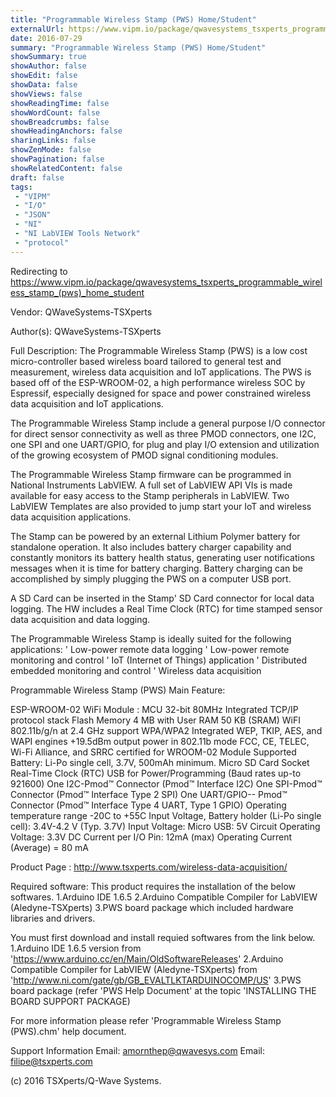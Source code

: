 ```yaml
---
title: "Programmable Wireless Stamp (PWS) Home/Student"
externalUrl: https://www.vipm.io/package/qwavesystems_tsxperts_programmable_wireless_stamp_(pws)_home_student
date: 2016-07-29
summary: "Programmable Wireless Stamp (PWS) Home/Student"
showSummary: true
showAuthor: false
showEdit: false
showData: false
showViews: false
showReadingTime: false
showWordCount: false
showBreadcrumbs: false
showHeadingAnchors: false
sharingLinks: false
showZenMode: false
showPagination: false
showRelatedContent: false
draft: false
tags:
 - "VIPM"
 - "I/O"
 - "JSON"
 - "NI"
 - "NI LabVIEW Tools Network"
 - "protocol"
---
```


Redirecting to https://www.vipm.io/package/qwavesystems_tsxperts_programmable_wireless_stamp_(pws)_home_student

Vendor: QWaveSystems-TSXperts

Author(s): QWaveSystems-TSXperts
 
Full Description:
The Programmable Wireless Stamp (PWS) is a low cost micro-controller based wireless board tailored to general test and measurement, wireless data acquisition and IoT applications. The PWS is based off of the ESP-WROOM-02, a high performance wireless SOC by Espressif, especially designed for space and power constrained wireless data acquisition and IoT applications. 

The Programmable Wireless Stamp include a general purpose I/O connector for direct sensor connectivity as well as three PMOD connectors, one I2C, one SPI and one UART/GPIO, for plug and play I/O extension and utilization of the growing ecosystem of PMOD signal conditioning modules.

The Programmable Wireless Stamp firmware can be programmed in  National Instruments LabVIEW. A full set of LabVIEW API VIs is made available for easy access to the Stamp peripherals in LabVIEW. Two LabVIEW Templates are also provided to jump start your IoT and wireless data acquisition applications.

The Stamp can be powered by an external Lithium Polymer battery for standalone operation. It also includes battery charger capability and constantly monitors its battery health status, generating user notifications messages when it is time for battery charging. Battery charging can be accomplished by simply plugging the PWS on a computer USB port.

A SD Card can be inserted in the Stamp' SD Card connector for local data logging. The HW includes a Real Time Clock (RTC) for time stamped sensor data acquisition and data logging.

The Programmable Wireless Stamp is ideally suited for the following applications:
'	Low-power remote data logging
'	Low-power remote monitoring and control
'	IoT (Internet of Things) application
'	Distributed embedded monitoring and control
'	Wireless data acquisition

Programmable Wireless Stamp (PWS) Main Feature:

ESP-WROOM-02 WiFi Module : MCU 32-bit 80MHz Integrated TCP/IP protocol stack
Flash Memory 4 MB with User RAM 50 KB (SRAM)
WiFI 802.11b/g/n at 2.4 GHz support WPA/WPA2
Integrated WEP, TKIP, AES, and WAPI engines
+19.5dBm output power in 802.11b mode
FCC, CE, TELEC, Wi-Fi Alliance, and SRRC certified for WROOM-02 Module
Supported Battery: Li-Po single cell, 3.7V, 500mAh minimum.
Micro SD Card Socket
Real-Time Clock (RTC)
USB for Power/Programming (Baud rates up-to 921600)
One I2C-Pmod™ Connector (Pmod™ Interface I2C)
One SPI-Pmod™  Connector (Pmod™ Interface Type 2 SPI)
One UART/GPIO-- Pmod™ Connector (Pmod™ Interface Type 4 UART, Type 1 GPIO)
Operating temperature range -20C to +55C
Input Voltage, Battery holder (Li-Po single cell): 3.4V-4.2 V (Typ. 3.7V)
Input Voltage: Micro USB: 5V
Circuit Operating Voltage: 3.3V
DC Current per I/O Pin: 12mA (max)
Operating Current (Average) = 80 mA
 
Product Page :
http://www.tsxperts.com/wireless-data-acquisition/

Required software:
This product requires the installation of the below softwares.
1.Arduino IDE 1.6.5 
2.Arduino Compatible Compiler for LabVIEW (Aledyne-TSXperts)
3.PWS board package which included hardware libraries and drivers.  

You must first download and install requied softwares from the link below.
1.Arduino IDE 1.6.5 version from 'https://www.arduino.cc/en/Main/OldSoftwareReleases'
2.Arduino Compatible Compiler for LabVIEW (Aledyne-TSXperts) from 'http://www.ni.com/gate/gb/GB_EVALTLKTARDUINOCOMP/US'
3.PWS board package (refer 'PWS Help Document' at the topic 'INSTALLING THE BOARD SUPPORT PACKAGE)

For more information please refer 'Programmable Wireless Stamp (PWS).chm' help document.

Support Information 
Email: amornthep@qwavesys.com
Email: filipe@tsxperts.com 
 
(c) 2016 TSXperts/Q-Wave Systems.